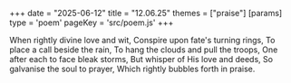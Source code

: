 +++
date = "2025-06-12"
title = "12.06.25"
themes = ["praise"]
[params]
  type = 'poem'
  pageKey = 'src/poem.js'
+++

When rightly divine love and wit,
Conspire upon fate's turning rings,
To place a call beside the rain,
To hang the clouds and pull the troops,
One after each to face bleak storms,
But whisper of His love and deeds,
So galvanise the soul to prayer,
Which rightly bubbles forth in praise.
